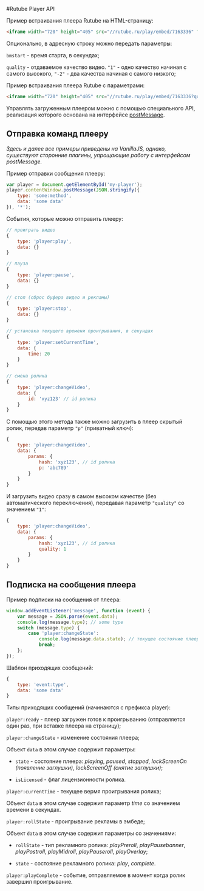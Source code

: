 #Rutube Player API

Пример встраивания плеера Rutube на HTML-страницу:
```html
<iframe width="720" height="405" src="//rutube.ru/play/embed/7163336" frameborder="0" webkitAllowFullScreen mozallowfullscreen allowfullscreen></iframe>
```

Опционально, в адресную строку можно передать параметры:

`bmstart` - время старта, в секундах;

`quality` - отдаваемое качество видео. `"1"` - одно качество начиная с самого высокого, `"-2"` - два качества начиная с самого низкого;

Пример встраивания плеера Rutube с параметрами:
```html
<iframe width="720" height="405" src="//rutube.ru/play/embed/7163336?quality=1&platform=someplatform" frameborder="0" webkitAllowFullScreen mozallowfullscreen allowfullscreen></iframe>
```

Управлять загруженным плеером можно с помощью специального API, реализация которого основана на интерфейсе [postMessage](https://developer.mozilla.org/en-US/docs/Web/API/Window.postMessage).

## Отправка команд плееру

_Здесь и далее все примеры приведены на VanillaJS, однако, существуют сторонние плагины, упрощающие работу с интерфейсом postMessage._

Пример отправки сообщения плееру:
```javascript
var player = document.getElementById('my-player');
player.contentWindow.postMessage(JSON.stringify({
    type: 'some:method',
    data: 'some data'
}), '*');
```

События, которые можно отправить плееру:
```javascript
// проиграть видео
{
    type: 'player:play',
    data: {}
}
```

```javascript
// пауза
{
    type: 'player:pause',
    data: {}
}
```

```javascript
// стоп (сброс буфера видео и рекламы)
{
    type: 'player:stop',
    data: {}
}
```

```javascript
// установка текущего времени проигрывания, в секундах
{
    type: 'player:setCurrentTime',
    data: {
        time: 20
    }
}
```

```javascript
// смена ролика
{
    type: 'player:changeVideo',
    data: {
        id: 'xyz123' // id ролика
    }
}
```

С помощью этого метода также можно загрузить в плеер скрытый ролик, передав параметр `"p"` (приватный ключ):
```javascript
{
    type: 'player:changeVideo',
    data: {
        params: {
            hash: 'xyz123', // id ролика
            p: 'abc789'
        }
    }
}
```

И загрузить видео сразу в самом высоком качестве (без автоматического переключения), передавая параметр `"quality"` со значением `"1"`:
```javascript
{
    type: 'player:changeVideo',
    data: {
        params: {
            hash: 'xyz123', // id ролика
            quality: 1
        }
    }
}
```

## Подписка на сообщения плеера

Пример подписки на сообщения от плеера:
```javascript
window.addEventListener('message', function (event) {
    var message = JSON.parse(event.data);
    console.log(message.type); // some type
    switch (message.type) {
        case 'player:changeState':
            console.log(message.data.state); // текущее состояние плеера
            break;
    };
});
```

Шаблон приходящих сообщений:
```javascript
{
    type: 'event:type',
    data: 'some data'
}
```

Типы приходящих сообщений (начинаются с префикса player):

`player:ready` - плеер загружен готов к проигрыванию (отправляется один раз, при вставке плеера на страницу);

`player:changeState` - изменение состояния плеера;

Объект `data` в этом случае cодержит параметры:

- `state` - состояние плеера: _playing_, _paused_, _stopped_, _lockScreenOn (появление заглушки)_, _lockScreenOff (снятие заглушки)_;

- `isLicensed` - флаг лицензионности ролика.

`player:currentTime` - текущее вермя проигрывания ролика;

Объект `data` в этом случае cодержит параметр _time_ со значением времени в секундах.

`player:rollState` - проигрывание рекламы в эмбеде;

Объект `data` в этом случае cодержит параметры со значениями:

- `rollState` - тип рекламного ролика: _playPreroll_, _playPausebanner_, _playPostroll_, _playMidroll_, _playPauseroll_, _playOverlay_;

- `state` - состояние рекламного ролика: _play_, _complete_.

`player:playComplete` - событие, отправляемое в момент когда ролик завершил проигрывание.
